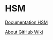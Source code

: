 # HSM

[Documentation HSM](https://github.com/zupri/hsm/wiki)

[About GitHub Wiki](https://help.github.com/en/articles/about-wikis)
